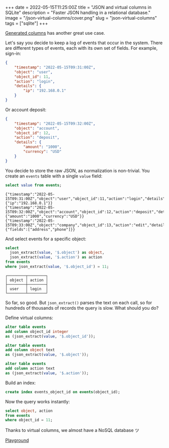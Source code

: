 +++
date = 2022-05-15T11:25:00Z
title = "JSON and virtual columns in SQLite"
description = "Faster JSON handling in a relational database."
image = "/json-virtual-columns/cover.png"
slug = "json-virtual-columns"
tags = ["sqlite"]
+++

[Generated columns](/generated-columns/) has another great use case.

Let's say you decide to keep a log of events that occur in the system. There are different types of events, each with its own set of fields. For example, sign-in:

```json
{
    "timestamp": "2022-05-15T09:31:00Z",
    "object": "user",
    "object_id": 11,
    "action": "login",
    "details": {
        "ip": "192.168.0.1"
    }
}
```

Or account deposit:

```json
{
    "timestamp": "2022-05-15T09:32:00Z",
    "object": "account",
    "object_id": 12,
    "action": "deposit",
    "details": {
        "amount": "1000",
        "currency": "USD"
    }
}
```

You decide to store the raw JSON, as normalization is non-trivial. You create an `events` table with a single `value` field:

```sql
select value from events;
```

```
{"timestamp":"2022-05-15T09:31:00Z","object":"user","object_id":11,"action":"login","details":{"ip":"192.168.0.1"}}
{"timestamp":"2022-05-15T09:32:00Z","object":"account","object_id":12,"action":"deposit","details":{"amount":"1000","currency":"USD"}}
{"timestamp":"2022-05-15T09:33:00Z","object":"company","object_id":13,"action":"edit","details":{"fields":["address","phone"]}}
```

And select events for a specific object:

```sql
select
  json_extract(value, '$.object') as object,
  json_extract(value, '$.action') as action
from events
where json_extract(value, '$.object_id') = 11;
```

```
┌────────┬────────┐
│ object │ action │
├────────┼────────┤
│ user   │ login  │
└────────┴────────┘
```

So far, so good. But `json_extract()` parses the text on each call, so for hundreds of thousands of records the query is slow. What should you do?

Define virtual columns:

```sql
alter table events
add column object_id integer
as (json_extract(value, '$.object_id'));

alter table events
add column object text
as (json_extract(value, '$.object'));

alter table events
add column action text
as (json_extract(value, '$.action'));
```

Build an index:

```sql
create index events_object_id on events(object_id);
```

Now the query works instantly:

```sql
select object, action
from events
where object_id = 11;
```

Thanks to virtual columns, we almost have a NoSQL database ツ

[Playground](https://sqlime.org/#gist:c284f7c22684eb74b5dab92d98f7d773)

